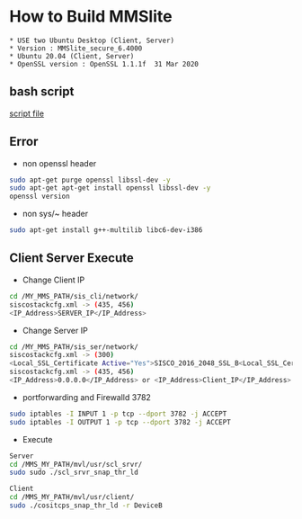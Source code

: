 # How to Build MMSlite
```
* USE two Ubuntu Desktop (Client, Server)
* Version : MMSlite_secure_6.4000
* Ubuntu 20.04 (Client, Server)
* OpenSSL version : OpenSSL 1.1.1f  31 Mar 2020
```
## bash script
[script file](./build.md)

## Error
* non openssl header
```bash
sudo apt-get purge openssl libssl-dev -y
sudo apt-get apt-get install openssl libssl-dev -y
openssl version
```
* non sys/~ header
```bash
sudo apt-get install g++-multilib libc6-dev-i386
```

## Client Server Execute
* Change Client IP
```bash
cd /MY_MMS_PATH/sis_cli/network/
siscostackcfg.xml -> (435, 456)
<IP_Address>SERVER_IP</IP_Address>
```
* Change Server IP
```bash
cd /MY_MMS_PATH/sis_ser/network/
siscostackcfg.xml -> (300)
<Local_SSL_Certificate Active="Yes">SISCO_2016_2048_SSL_B<Local_SSL_Certificate>
siscostackcfg.xml -> (435, 456)
<IP_Address>0.0.0.0</IP_Address> or <IP_Address>Client_IP</IP_Address>
```
* portforwarding and Firewalld 3782
```bash
sudo iptables -I INPUT 1 -p tcp --dport 3782 -j ACCEPT
sudo iptables -I OUTPUT 1 -p tcp --dport 3782 -j ACCEPT
```

* Execute
```bash
Server
cd /MMS_MY_PATH/mvl/usr/scl_srvr/
sudo sudo ./scl_srvr_snap_thr_ld

Client
cd /MMS_MY_PATH/mvl/usr/client/
sudo ./cositcps_snap_thr_ld -r DeviceB
```
